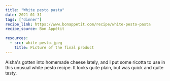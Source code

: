 ```yaml
---
title: "White pesto pasta"
date: 2021-01-31
tags: ["dinner"]
recipe_link: https://www.bonappetit.com/recipe/white-pesto-pasta
recipe_source: Bon Appétit

resources:
  - src: white-pesto.jpeg
    title: Picture of the final product
---
```


Aisha's gotten into homemade cheese lately, and I put some ricotta to use in this unusual white pesto recipe. It looks quite plain, but was quick and quite tasty.
